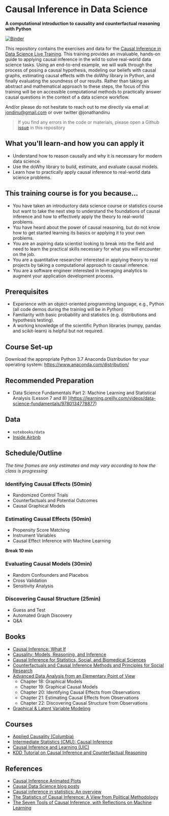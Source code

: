 # Causal Inference in Data Science
__A computational introduction to causality and counterfactual reasoning with Python__

[![Binder](https://mybinder.org/badge_logo.svg)](https://mybinder.org/v2/gh/hopelessoptimism/causality-for-the-uninitiated/master)

This repository contains the exercises and data for the [Causal Inference in Data Science Live Training](https://learning.oreilly.com/live-training/courses/causal-inference-in-data-science/0636920327097/). This training provides an invaluable, hands-on guide to applying causal inference in the wild to solve real-world data science tasks. Using an end-to-end example, we will walk through the process of posing a causal hypothesis, modeling our beliefs with causal graphs, estimating causal effects with the doWhy library in Python, and finally evaluating the soundness of our results. Rather than taking an abstract and mathematical approach to these steps, the focus of this training will be on accessible computational methods to practically answer causal questions in the context of a data science workflow.

And/or please do not hesitate to reach out to me directly via email at jondinu@gmail.com or over twitter @jonathandinu

> If you find any errors in the code or materials, please open a Github [issue](https://github.com/hopelessoptimism/causality-for-the-uninitiated/issues) in this repository

## What you'll learn-and how you can apply it
* Understand how to reason causally and why it is necessary for modern data science.
* Use the doWhy library to build, estimate, and evaluate causal models.
* Learn how to practically apply causal inference to real-world data science problems.

## This training course is for you because...
* You have taken an introductory data science course or statistics course but want to take the next step to understand the foundations of causal inference and how to effectively apply the theory to real-world problems.
* You have heard about the power of causal reasoning, but do not know how to get started learning its basics or applying it to your own problems.
* You are an aspiring data scientist looking to break into the field and need to learn the practical skills necessary for what you will encounter on the job.
* You are a quantitative researcher interested in applying theory to real projects by taking a computational approach to causal inference.
* You are a software engineer interested in leveraging analytics to augment your application development process.

## Prerequisites

* Experience with an object-oriented programming language, e.g., Python (all code demos during the training will be in Python)
* Familiarity with basic probability and statistics (e.g. distributions and hypothesis testing).
* A working knowledge of the scientific Python libraries (numpy, pandas and scikit-learn) is helpful but not required.

## Course Set-up

Download the appropriate Python 3.7 Anaconda Distribution for your operating system: https://www.anaconda.com/distribution/

## Recommended Preparation

* Data Science Fundamentals Part 2: Machine Learning and Statistical Analysis (Lesson 7 and 8) ](https://learning.oreilly.com/videos/data-science-fundamentals/9780134778877)

## Data

* `notebooks/data`
* [Inside Airbnb](http://insideairbnb.com/get-the-data.html)

## Schedule/Outline

_The time frames are only estimates and may vary according to how the class is progressing_

### Identifying Causal Effects (50min)

* Randomized Control Trials
* Counterfactuals and Potential Outcomes
* Causal Graphical Models

### Estimating Causal Effects (50min)

* Propensity Score Matching
* Instrument Variables
* Causal Effect Inference with Machine Learning

**Break 10 min**

### Evaluating Causal Models (30min)

* Random Confounders and Placebos
* Cross Validation
* Sensitivity Analysis

### Discovering Causal Structure (25min)

* Guess and Test
* Automated Graph Discovery
* Q&A

## Books

* [Causal Inference: What If](https://www.hsph.harvard.edu/miguel-hernan/causal-inference-book/)
* [Causality: Models, Reasoning, and Inference](http://bayes.cs.ucla.edu/BOOK-2K/)
* [Causal Inference for Statistics, Social, and Biomedical Sciences](https://www.cambridge.org/core/books/causal-inference-for-statistics-social-and-biomedical-sciences/71126BE90C58F1A431FE9B2DD07938AB)
* [Counterfactuals and Causal Inference Methods and Principles for Social Research](https://www.cambridge.org/core/books/counterfactuals-and-causal-inference/5CC81E6DF63C5E5A8B88F79D45E1D1B7)
* [Advanced Data Analysis from an Elementary Point of View](https://www.stat.cmu.edu/~cshalizi/ADAfaEPoV/)
    * Chapter 18: Graphical Models
    * Chapter 19: Graphical Causal Models
    * Chapter 20: Identifying Causal Effects from Observations
    * Chapter 21: Estimating Causal Effects from Observations
    * Chapter 22: Discovering Causal Structure from Observations
* [Graphical & Latent Variable Modeling](https://m-clark.github.io/sem/)

## Courses

* [Applied Causality (Columbia)](http://www.cs.columbia.edu/~blei/seminar/2019-applied-causality/index.html)
* [Intermediate Statistics (CMU): Causal Inference](http://www.stat.cmu.edu/~larry/=stat705/Lecture17.pdf)
* [Causal Inference and Learning (UIC)](https://www.cs.uic.edu/~elena/courses/fall19/cs594cil.html)
* [KDD Tutorial on Causal Inference and Counterfactual Reasoning](https://causalinference.gitlab.io/kdd-tutorial/)

## References

* [Causal Inference Animated Plots](http://nickchk.com/causalgraphs.html)
* [Causal Data Science blog posts](https://medium.com/causal-data-science/causal-data-science-721ed63a4027)
* [Causal inference in statistics: An overview](https://ftp.cs.ucla.edu/pub/stat_ser/r350.pdf)
* [The Statistics of Causal Inference: A View from Political Methodology](http://lukekeele.com/wp-content/uploads/2016/03/causal.pdf)
* [The Seven Tools of Causal Inference, with Reflections on Machine Learning](https://cacm.acm.org/magazines/2019/3/234929-the-seven-tools-of-causal-inference-with-reflections-on-machine-learning/fulltext)
